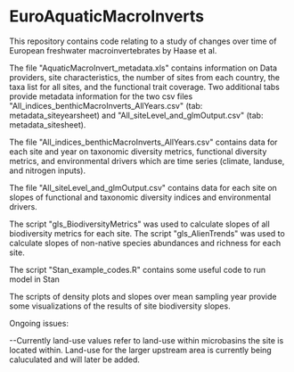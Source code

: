 # EuroAquaticMacroInverts
This repository contains code relating to a study of changes over time of European freshwater macroinvertebrates by Haase et al. 

The file "AquaticMacroInvert_metadata.xls" contains information on Data providers, site characteristics, the number of sites from each country, the taxa list for all sites, and the functional trait coverage. Two additional tabs provide metadata information for the two csv files "All_indices_benthicMacroInverts_AllYears.csv" (tab: metadata_siteyearsheet) and "All_siteLevel_and_glmOutput.csv" (tab: metadata_sitesheet).

The file "All_indices_benthicMacroInverts_AllYears.csv" contains data for each site and year on taxonomic diversity metrics, functional diversity metrics, and environmental drivers which are time series (climate, landuse, and nitrogen inputs).

The file "All_siteLevel_and_glmOutput.csv" contains data for each site on slopes of functional and taxonomic diversity indices and environmental drivers.

The script "gls_BiodiversityMetrics" was used to calculate slopes of all biodiversity metrics for each site.
The script "gls_AlienTrends" was used to calculate slopes of non-native species abundances and richness for each site.

The script "Stan_example_codes.R" contains some useful code to run model in Stan

The scripts of density plots and slopes over mean sampling year provide some visualizations of the results of site biodiversity slopes.

Ongoing issues:

--Currently land-use values refer to land-use within microbasins the site is located within. Land-use for the larger upstream area is currently being caluculated and will later be added.
